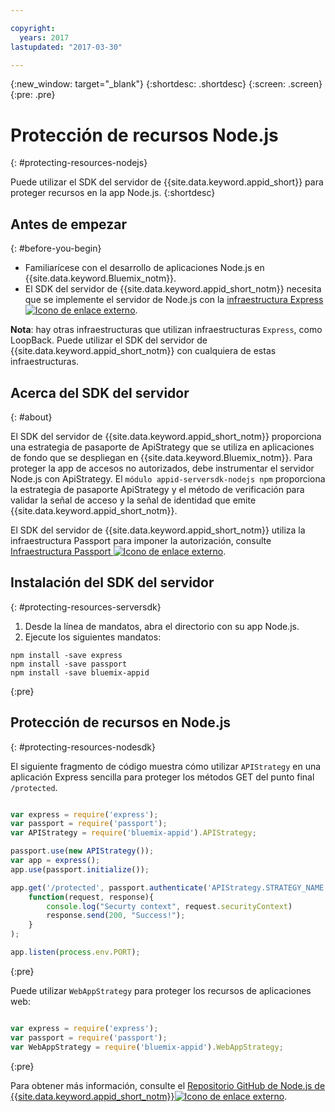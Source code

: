 ```yaml
---

copyright:
  years: 2017
lastupdated: "2017-03-30"

---
```


{:new_window: target="_blank"}
{:shortdesc: .shortdesc}
{:screen: .screen}
{:pre: .pre}

# Protección de recursos Node.js
{: #protecting-resources-nodejs}

Puede utilizar el SDK del servidor de {{site.data.keyword.appid_short}} para proteger recursos en la app Node.js.
{:shortdesc}

## Antes de empezar
{: #before-you-begin}

* Familiarícese con el desarrollo de aplicaciones Node.js en {{site.data.keyword.Bluemix_notm}}.
* El SDK del servidor de {{site.data.keyword.appid_short_notm}} necesita que se implemente el servidor de Node.js con la <a href="http://expressjs.com/" target="_blank">infraestructura Express <img src="../../icons/launch-glyph.svg" alt="Icono de enlace externo"></a>.

**Nota**: hay otras infraestructuras que utilizan infraestructuras `Express`, como LoopBack. Puede utilizar el SDK del servidor de {{site.data.keyword.appid_short_notm}} con cualquiera de estas infraestructuras.

## Acerca del SDK del servidor
{: #about}

El SDK del servidor de {{site.data.keyword.appid_short_notm}} proporciona una estrategia de pasaporte de ApiStrategy que se utiliza en aplicaciones de fondo que se despliegan en {{site.data.keyword.Bluemix_notm}}. Para proteger la app de accesos no autorizados, debe instrumentar el servidor Node.js con ApiStrategy. El `módulo appid-serversdk-nodejs npm` proporciona la estrategia de pasaporte ApiStrategy y el método de verificación para validar la señal de acceso y la señal de identidad que emite {{site.data.keyword.appid_short_notm}}.

El SDK del servidor de {{site.data.keyword.appid_short_notm}} utiliza la infraestructura Passport para imponer la autorización, consulte <a href="http://passportjs.org/" target="_blank">Infraestructura Passport <img src="../../icons/launch-glyph.svg" alt="Icono de enlace externo"></a>.


## Instalación del SDK del servidor
{: #protecting-resources-serversdk}

1. Desde la línea de mandatos, abra el directorio con su app Node.js.
2. Ejecute los siguientes mandatos:

  ```
  npm install -save express
  npm install -save passport
  npm install -save bluemix-appid
  ```
  {:pre}

## Protección de recursos en Node.js
{: #protecting-resources-nodesdk}

El siguiente fragmento de código muestra cómo utilizar `APIStrategy` en una aplicación Express sencilla para proteger los métodos GET del punto final `/protected`.

  ```JavaScript

  var express = require('express');
  var passport = require('passport');
  var APIStrategy = require('bluemix-appid').APIStrategy;

  passport.use(new APIStrategy());
  var app = express();
  app.use(passport.initialize());

  app.get('/protected', passport.authenticate('APIStrategy.STRATEGY_NAME', {session: false }),
      function(request, response){
          console.log("Securty context", request.securityContext)
          response.send(200, "Success!");
      }
  );

  app.listen(process.env.PORT);
  ```
  {:pre}

Puede utilizar `WebAppStrategy` para proteger los recursos de aplicaciones web:

  ```JavaScript

  var express = require('express');
  var passport = require('passport');
  var WebAppStrategy = require('bluemix-appid').WebAppStrategy;
  ```
  {:pre}

Para obtener más información, consulte el <a href="https://github.com/ibm-cloud-security/appid-serversdk-nodejs" target="_blank">Repositorio GitHub de Node.js de {{site.data.keyword.appid_short_notm}}<img src="../../icons/launch-glyph.svg" alt="Icono de enlace externo"></a>.
